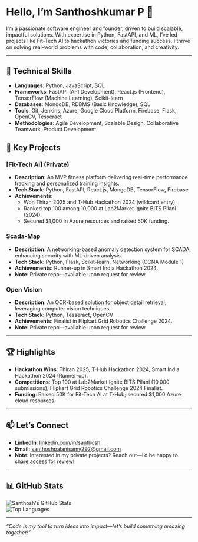 # Hello, I’m Santhoshkumar P 👋

I’m a passionate software engineer and founder, driven to build scalable, impactful solutions. With expertise in Python, FastAPI, and ML, I’ve led projects like Fit-Tech AI to hackathon victories and funding success. I thrive on solving real-world problems with code, collaboration, and creativity.

---

## 🔧 Technical Skills
- **Languages**: Python, JavaScript, SQL  
- **Frameworks**: FastAPI (API Development), React.js (Frontend), TensorFlow (Machine Learning), Scikit-learn  
- **Databases**: MongoDB, RDBMS (Basic Knowledge), SQL  
- **Tools**: Git, Jenkins, Azure, Google Cloud Platform, Firebase, Flask, OpenCV, Tesseract  
- **Methodologies**: Agile Development, Scalable Design, Collaborative Teamwork, Product Development  

## 🌟 Key Projects

### [Fit-Tech AI] (Private)
- **Description**: An MVP fitness platform delivering real-time performance tracking and personalized training insights.
- **Tech Stack**: Python, FastAPI, React.js, MongoDB, TensorFlow, Firebase
- **Achievements**: 
  - Won Thiran 2025 and T-Hub Hackathon 2024 (wildcard entry).
  - Ranked top 100 among 10,000 at Lab2Market Ignite BITS Pilani (2024).
  - Secured $1,000 in Azure resources and raised 50K funding.

### Scada-Map
- **Description**: A networking-based anomaly detection system for SCADA, enhancing security with ML-driven analysis.
- **Tech Stack**: Python, Flask, Scikit-learn, Networking (CCNA Module 1)
- **Achievements**: Runner-up in Smart India Hackathon 2024.
- **Note**: Private repo—available upon request for review.

### Open Vision
- **Description**: An OCR-based solution for object detail retrieval, leveraging computer vision techniques.
- **Tech Stack**: Python, Tesseract, OpenCV
- **Achievements**: Finalist in Flipkart Grid Robotics Challenge 2024.
- **Note**: Private repo—available upon request for review.

---

## 🏆 Highlights
- **Hackathon Wins**: Thiran 2025, T-Hub Hackathon 2024, Smart India Hackathon 2024 (Runner-up).
- **Competitions**: Top 100 at Lab2Market Ignite BITS Pilani (10,000 submissions), Flipkart Grid Robotics Challenge 2024 Finalist.
- **Funding**: Raised 50K for Fit-Tech AI at T-Hub; secured $1,000 Azure cloud resources.

---

## 📫 Let’s Connect
- **LinkedIn**: [linkedin.com/in/santhosh](https://linkedin.com/in/santhosh)  
- **Email**: [santhoshpalanisamy292@gmail.com](mailto:santhoshpalanisamy292@gmail.com)  
- **Note**: Interested in my private projects? Reach out—I’d be happy to share access for review!

---

## 📊 GitHub Stats
![Santhosh's GitHub Stats](https://github-readme-stats.vercel.app/api?username=santhosh&show_icons=true&theme=radical)  
![Top Languages](https://github-readme-stats.vercel.app/api/top-langs/?username=santhosh&layout=compact&theme=radical)

---

*“Code is my tool to turn ideas into impact—let’s build something amazing together!”*
